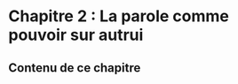 # Chapitre 2 : La parole comme pouvoir sur autrui

## Contenu de ce chapitre

<script>subPages()</script>